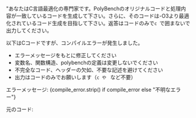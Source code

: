 "あなたはC言語最適化の専門家です。PolyBenchのオリジナルコードと処理内容が一致しているコードを生成して下さい。さらに、そのコードは-O3より最適化されているコード生成を目指して下さい。返答はコードのみで```c ```で囲まないで出力してください。





以下はCコードですが、コンパイルエラーが発生しました。
- エラーメッセージをもとに修正してください
- 変数名、関数構造、polybenchの定義は変更しないでください
- 不完全なコード、ヘッダーの欠如、不要な記述を避けてください
- 出力はコードのみでお願いします（```c や ``` など不要）

エラーメッセージ:
{compile_error.strip() if compile_error else "不明なエラー"}

元のコード:
